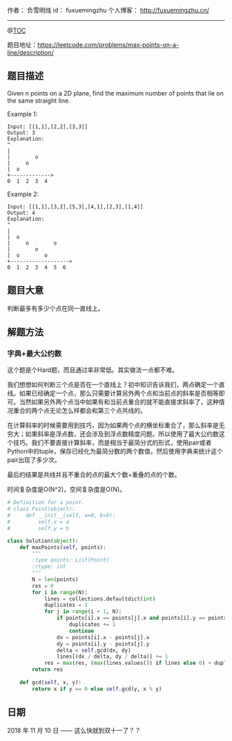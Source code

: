 作者： 负雪明烛
id：	fuxuemingzhu
个人博客：	http://fuxuemingzhu.cn/

---
@[TOC](目录)


题目地址：https://leetcode.com/problems/max-points-on-a-line/description/


## 题目描述

Given n points on a 2D plane, find the maximum number of points that lie on the same straight line.

Example 1:

    Input: [[1,1],[2,2],[3,3]]
    Output: 3
    Explanation:
    ^
    |
    |        o
    |     o
    |  o  
    +------------->
    0  1  2  3  4

Example 2:

    Input: [[1,1],[3,2],[5,3],[4,1],[2,3],[1,4]]
    Output: 4
    Explanation:
    ^
    |
    |  o
    |     o        o
    |        o
    |  o        o
    +------------------->
    0  1  2  3  4  5  6


## 题目大意

判断最多有多少个点在同一直线上。

## 解题方法

### 字典+最大公约数

这个题是个Hard题，而且通过率非常低。其实做法一点都不难。

我们想想如何判断三个点是否在一个直线上？初中知识告诉我们，两点确定一个直线。如果已经确定一个点，那么只需要计算另外两个点和当前点的斜率是否相等即可。当然如果另外两个点当中如果有和当前点重合的就不能直接求斜率了，这种情况重合的两个点无论怎么样都会和第三个点共线的。

在计算斜率的时候需要用到技巧，因为如果两个点的横坐标重合了，那么斜率是无穷大；如果斜率是浮点数，还会涉及到浮点数精度问题。所以使用了最大公约数这个技巧。我们不要直接计算斜率，而是相当于最简分式的形式，使用pair或者Python中的tuple，保存已经化为最简分数的两个数值，然后使用字典来统计这个pair出现了多少次。

最后的结果是共线并且不重合的点的最大个数+重叠的点的个数。

时间复杂度是O(N^2)，空间复杂度是O(N)。

```python
# Definition for a point.
# class Point(object):
#     def __init__(self, a=0, b=0):
#         self.x = a
#         self.y = b

class Solution(object):
    def maxPoints(self, points):
        """
        :type points: List[Point]
        :rtype: int
        """
        N = len(points)
        res = 0
        for i in range(N):
            lines = collections.defaultdict(int)
            duplicates = 1
            for j in range(i + 1, N):
                if points[i].x == points[j].x and points[i].y == points[j].y:
                    duplicates += 1
                    continue
                dx = points[i].x - points[j].x
                dy = points[i].y - points[j].y
                delta = self.gcd(dx, dy)
                lines[(dx / delta, dy / delta)] += 1
            res = max(res, (max(lines.values()) if lines else 0) + duplicates)
        return res
                
    def gcd(self, x, y):
        return x if y == 0 else self.gcd(y, x % y)
```


## 日期

2018 年 11 月 10 日 —— 这么快就到双十一了？？


  [1]: https://assets.leetcode.com/uploads/2018/10/12/island.png
  [2]: https://charlesliuyx.github.io/2018/10/11/%E3%80%90%E7%9B%B4%E8%A7%82%E7%AE%97%E6%B3%95%E3%80%91Egg%20Puzzle%20%E9%B8%A1%E8%9B%8B%E9%9A%BE%E9%A2%98/
